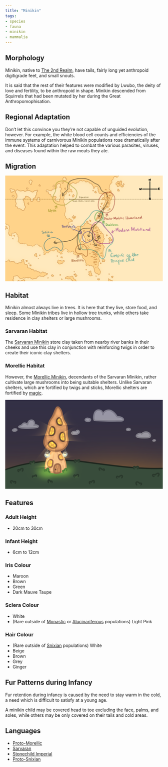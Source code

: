 ```yaml
---
title: "Minikin"
tags:
- species
- fauna
- minikin
- mammalia
---
```

## Morphology
Minikin, native to [The 2nd Realm](locations/2nd-realm/2nd-realm.md), have tails, fairly long yet anthropoid digitigrade feet, and small snouts.

It is said that the rest of their features were modified by Lwubo, the deity of love and fertility, to be anthropoid in shape. Minikin descended from Squirrels that had been mutated by her during the Great Anthropomophisation.

## Regional Adaptation
Don’t let this convince you they’re not capable of unguided evolution, however. For example, the white blood cell counts and efficiencies of the immune systems of carnivorous Minikin populations rose dramatically after the event. This adaptation helped to combat the various parasites, viruses, and diseases found within the raw meats they ate.

## Migration
![](images/migration_map.png)

## Habitat
Minikin almost always live in trees. It is here that they live, store food, and sleep. Some Minikin tribes live in hollow tree trunks, while others take residence in clay shelters or large mushrooms.

### Sarvaran Habitat
The [Sarvaran Minikin](cultures/morellic/sarvara/sarvara.md) store clay taken from nearby river banks in their cheeks and use this clay in conjunction with reinforcing twigs in order to create their iconic clay shelters.

### Morellic Habitat
However, the [Morellic Minikin](cultures/morellic/morellic-culture.md), decendants of the Sarvaran Minikin, rather cultivate large mushrooms into being suitable shelters. Unlike Sarvaran shelters, which are fortified by twigs and sticks, Morellic shelters are fortified by [magic](alucinara/alucinarium.md).

![](images/morellic_hut_at_night.png)

## Features
### Adult Height
- 20cm to 30cm

### Infant Height
- 6cm to 12cm

### Iris Colour
- Maroon
- Brown
- Green
- Dark Mauve Taupe

### Sclera Colour
- White
- (Rare outside of [Monastic](cultures/morellic/stonechild-empire/empire-of-the-petrified-child.md) or [Alucinariferous](alucinara/alucinarium.md) populations) Light Pink

### Hair Colour
- (Rare outside of [Snixian](cultures/snixian/snixia/snixia.md) populations) White
- Beige
- Brown
- Grey
- Ginger

## Fur Patterns during Infancy
Fur retention during infancy is caused by the need to stay warm in the cold, a need which is difficult to satisfy at a young age.

A minikin child may be covered head to toe excluding the face, palms, and soles, while others may be only covered on their tails and cold areas.

## Languages
- [Proto-Morellic](languages/morellic/proto-morellic.md)
- [Sarvaran](languages/morellic/sarvaran/sarvaran.md)
- [Stonechild Imperial](languages/morellic/sarvaran/stonechild-imperial/stonechild-imperial.md)
- [Proto-Snixian](languages/snixian/proto-snixian.md)